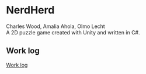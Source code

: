 # NerdHerd
Charles Wood, Amalia Ahola, Olmo Lecht\
A 2D puzzle game created with Unity and written in C#.

## Work log

[Work log](https://docs.google.com/spreadsheets/d/1LxSq_ZOggmhQWHfpaoUsxjR2epnuiVWzyrKxqkDwm2c/edit?usp=drivesdk)
